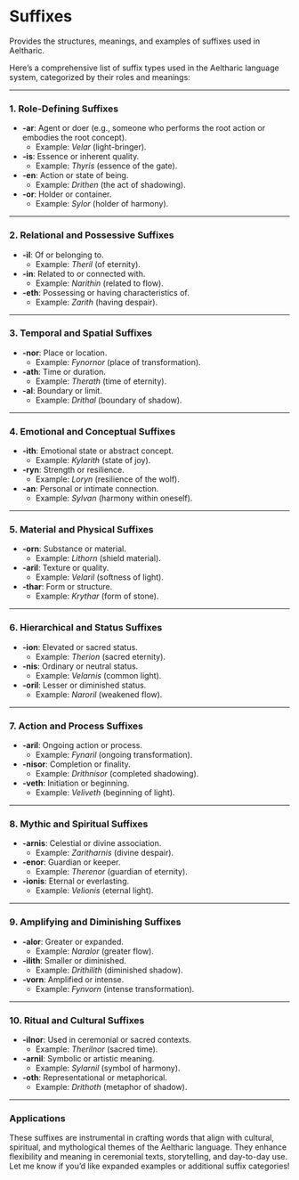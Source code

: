 # Suffixes

Provides the structures, meanings, and examples of suffixes used in Aeltharic.

Here’s a comprehensive list of suffix types used in the Aeltharic language system, categorized by their roles and meanings:

---

### **1. Role-Defining Suffixes**
- **-ar**: Agent or doer (e.g., someone who performs the root action or embodies the root concept).
  - Example: _Velar_ (light-bringer).
- **-is**: Essence or inherent quality.
  - Example: _Thyris_ (essence of the gate).
- **-en**: Action or state of being.
  - Example: _Drithen_ (the act of shadowing).
- **-or**: Holder or container.
  - Example: _Sylor_ (holder of harmony).

---

### **2. Relational and Possessive Suffixes**
- **-il**: Of or belonging to.
  - Example: _Theril_ (of eternity).
- **-in**: Related to or connected with.
  - Example: _Narithin_ (related to flow).
- **-eth**: Possessing or having characteristics of.
  - Example: _Zarith_ (having despair).

---

### **3. Temporal and Spatial Suffixes**
- **-nor**: Place or location.
  - Example: _Fynornor_ (place of transformation).
- **-ath**: Time or duration.
  - Example: _Therath_ (time of eternity).
- **-al**: Boundary or limit.
  - Example: _Drithal_ (boundary of shadow).

---

### **4. Emotional and Conceptual Suffixes**
- **-ith**: Emotional state or abstract concept.
  - Example: _Kylarith_ (state of joy).
- **-ryn**: Strength or resilience.
  - Example: _Loryn_ (resilience of the wolf).
- **-an**: Personal or intimate connection.
  - Example: _Sylvan_ (harmony within oneself).

---

### **5. Material and Physical Suffixes**
- **-orn**: Substance or material.
  - Example: _Lithorn_ (shield material).
- **-aril**: Texture or quality.
  - Example: _Velaril_ (softness of light).
- **-thar**: Form or structure.
  - Example: _Krythar_ (form of stone).

---

### **6. Hierarchical and Status Suffixes**
- **-ion**: Elevated or sacred status.
  - Example: _Therion_ (sacred eternity).
- **-nis**: Ordinary or neutral status.
  - Example: _Velarnis_ (common light).
- **-oril**: Lesser or diminished status.
  - Example: _Naroril_ (weakened flow).

---

### **7. Action and Process Suffixes**
- **-aril**: Ongoing action or process.
  - Example: _Fynaril_ (ongoing transformation).
- **-nisor**: Completion or finality.
  - Example: _Drithnisor_ (completed shadowing).
- **-veth**: Initiation or beginning.
  - Example: _Veliveth_ (beginning of light).

---

### **8. Mythic and Spiritual Suffixes**
- **-arnis**: Celestial or divine association.
  - Example: _Zaritharnis_ (divine despair).
- **-enor**: Guardian or keeper.
  - Example: _Therenor_ (guardian of eternity).
- **-ionis**: Eternal or everlasting.
  - Example: _Velionis_ (eternal light).

---

### **9. Amplifying and Diminishing Suffixes**
- **-alor**: Greater or expanded.
  - Example: _Naralor_ (greater flow).
- **-ilith**: Smaller or diminished.
  - Example: _Drithilith_ (diminished shadow).
- **-vorn**: Amplified or intense.
  - Example: _Fynvorn_ (intense transformation).

---

### **10. Ritual and Cultural Suffixes**
- **-ilnor**: Used in ceremonial or sacred contexts.
  - Example: _Therilnor_ (sacred time).
- **-arnil**: Symbolic or artistic meaning.
  - Example: _Sylarnil_ (symbol of harmony).
- **-oth**: Representational or metaphorical.
  - Example: _Drithoth_ (metaphor of shadow).

---

### **Applications**
These suffixes are instrumental in crafting words that align with cultural, spiritual, and mythological themes of the Aeltharic language. They enhance flexibility and meaning in ceremonial texts, storytelling, and day-to-day use. Let me know if you’d like expanded examples or additional suffix categories!
